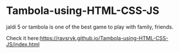 # Tambola-using-HTML-CSS-JS
jaldi 5 or tambola is one of the best game to play with family, friends. 

Check it here:https://ravsrvk.github.io/Tambola-using-HTML-CSS-JS/index.html
